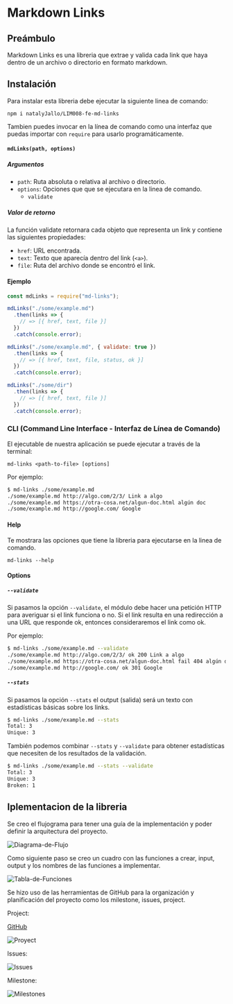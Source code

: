 # Markdown Links

## Preámbulo

Markdown Links es una libreria que extrae y valida cada link que haya dentro de un archivo o directorio en formato markdown.

## Instalación

Para instalar esta libreria debe ejecutar la siguiente linea de comando:

`npm i natalyJallo/LIM008-fe-md-links`

Tambien puedes invocar en la línea de comando como una interfaz que puedas
importar con `require` para usarlo programáticamente.

#### `mdLinks(path, options)`

##### Argumentos

- `path`: Ruta absoluta o relativa al archivo o directorio. 
- `options`: Opciones que que se ejecutara en la linea de comando.
  * `validate`

##### Valor de retorno

La función validate retornara cada objeto que representa un link y contiene
las siguientes propiedades:

- `href`: URL encontrada.
- `text`: Texto que aparecía dentro del link (`<a>`).
- `file`: Ruta del archivo donde se encontró el link.

#### Ejemplo

```js
const mdLinks = require("md-links");

mdLinks("./some/example.md")
  .then(links => {
    // => [{ href, text, file }]
  })
  .catch(console.error);

mdLinks("./some/example.md", { validate: true })
  .then(links => {
    // => [{ href, text, file, status, ok }]
  })
  .catch(console.error);

mdLinks("./some/dir")
  .then(links => {
    // => [{ href, text, file }]
  })
  .catch(console.error);
```

### CLI (Command Line Interface - Interfaz de Línea de Comando)

El ejecutable de nuestra aplicación se puede ejecutar a través de la terminal:

`md-links <path-to-file> [options]`

Por ejemplo:

```sh
$ md-links ./some/example.md
./some/example.md http://algo.com/2/3/ Link a algo
./some/example.md https://otra-cosa.net/algun-doc.html algún doc
./some/example.md http://google.com/ Google
```
#### Help

Te mostrara las opciones que tiene la libreria para ejecutarse en la linea de comando.

`md-links --help`

#### Options

##### `--validate`

Si pasamos la opción `--validate`, el módulo debe hacer una petición HTTP para
averiguar si el link funciona o no. Si el link resulta en una redirección a una
URL que responde ok, entonces consideraremos el link como ok.

Por ejemplo:

```sh
$ md-links ./some/example.md --validate
./some/example.md http://algo.com/2/3/ ok 200 Link a algo
./some/example.md https://otra-cosa.net/algun-doc.html fail 404 algún doc
./some/example.md http://google.com/ ok 301 Google
```

##### `--stats`

Si pasamos la opción `--stats` el output (salida) será un texto con estadísticas
básicas sobre los links.

```sh
$ md-links ./some/example.md --stats
Total: 3
Unique: 3
```

También podemos combinar `--stats` y `--validate` para obtener estadísticas que
necesiten de los resultados de la validación.

```sh
$ md-links ./some/example.md --stats --validate
Total: 3
Unique: 3
Broken: 1
```

## Iplementacion de la libreria
Se creo el flujograma para tener una guía de la implementación y poder definir la arquitectura del proyecto.

![Diagrama-de-Flujo](img-readme\Diagram.png)

Como siguiente paso se creo un cuadro con las funciones a crear, input, output y los nombres de las funciones a implementar.

![Tabla-de-Funciones](img-readme\cuadro.jpeg)

Se hizo uso de las herramientas de GitHub para la organización y planificación del proyecto como los milestone, issues, project.

Project: 

[GitHub](https://github.com/natalyJallo/LIM008-fe-md-links/projects/1)

![Proyect](img-readme\backlog.JPG)

Issues:

![Issues](img-readme\issues.JPG)

Milestone:

![Milestones](img-readme\milestone.JPG)